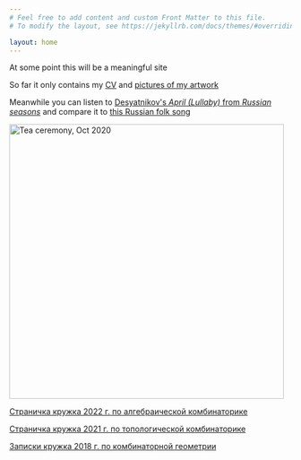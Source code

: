 ```yaml
---
# Feel free to add content and custom Front Matter to this file.
# To modify the layout, see https://jekyllrb.com/docs/themes/#overriding-theme-defaults

layout: home
---
```

At some point this will be a meaningful site

So far it only contains my [CV]({{site.baseurl}}/files/cv.pdf) and [pictures of my artwork]({{site.baseurl}}/artwork)

Meanwhile you can listen to [Desyatnikov's _April (Lullaby)_ from _Russian seasons_](https://www.youtube.com/watch?v=-G-USvlba-0) and compare it to [this Russian folk song]({{site.baseurl}}/files/kachulnaya.mp3)

<img src="{{site.baseurl}}/pics/tea.jpg" alt="Tea ceremony, Oct 2020" title="Tea ceremony, Oct 2020" width="490">

[Страничка кружка 2022 г. по алгебраической комбинаторике](/mipt2022combialg)

[Страничка кружка 2021 г. по топологической комбинаторике](/mipt2021combitop)

[Записки кружка 2018 г. по комбинаторной геометрии](/mipt2018combigeo)
